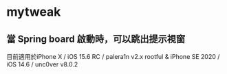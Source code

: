 # mytweak
## 當 Spring board 啟動時，可以跳出提示視窗

目前適用於iPhone X / iOS 15.6 RC / palera1n v2.x rootful & iPhone SE 2020 / iOS 14.6 / unc0ver v8.0.2
